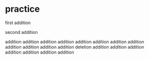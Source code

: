 # practice

first addition

second addition

addition
addition
addition
addition
addition
addition
addition
addition
addition
addition
addition
addition
deletion
addition
addition
addition
addition
addition
addition
addition
